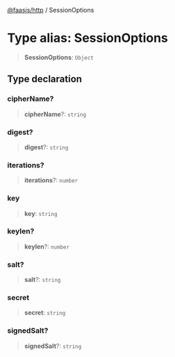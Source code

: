 [@faasjs/http](../README.md) / SessionOptions

# Type alias: SessionOptions

> **SessionOptions**: `Object`

## Type declaration

### cipherName?

> **cipherName**?: `string`

### digest?

> **digest**?: `string`

### iterations?

> **iterations**?: `number`

### key

> **key**: `string`

### keylen?

> **keylen**?: `number`

### salt?

> **salt**?: `string`

### secret

> **secret**: `string`

### signedSalt?

> **signedSalt**?: `string`
